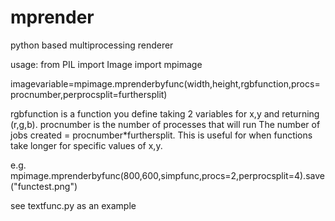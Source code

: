 # mprender
python based multiprocessing renderer

usage:
from PIL import Image
import mpimage

imagevariable=mpimage.mprenderbyfunc(width,height,rgbfunction,procs=procnumber,perprocsplit=furthersplit)

rgbfunction is a function you define taking 2 variables for x,y and returning (r,g,b).
procnumber is the number of processes that will run
The number of jobs created = procnumber*furthersplit. This is useful for when functions take longer for specific values of x,y.

e.g.
mpimage.mprenderbyfunc(800,600,simpfunc,procs=2,perprocsplit=4).save("functest.png")

see textfunc.py as an example
